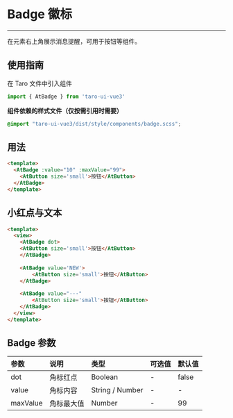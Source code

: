 # Badge 徽标

---

在元素右上角展示消息提醒，可用于按钮等组件。

## 使用指南

在 Taro 文件中引入组件

```typescript
import { AtBadge } from 'taro-ui-vue3'
```

**组件依赖的样式文件（仅按需引用时需要）**

```scss
@import "taro-ui-vue3/dist/style/components/badge.scss";
```

## 用法

```html
<template>
  <AtBadge :value="10" :maxValue="99">
    <AtButton size='small'>按钮</AtButton>
  </AtBadge>
</template>
```

## 小红点与文本

```html
<template>
  <view>
    <AtBadge dot>
    <AtButton size='small'>按钮</AtButton>
    </AtBadge>  
  
    <AtBadge value='NEW'>
        <AtButton size='small'>按钮</AtButton>
    </AtBadge>  
  
    <AtBadge value="···"
        <AtButton size='small'>按钮</AtButton>
    </AtBadge>
  </view>
</template>
```

## Badge 参数

| 参数     | 说明       | 类型    | 可选值 | 默认值 |
|:---------|:-----------|:--------|:-------|:-------|
| dot      | 角标红点   | Boolean | -      | false  |
| value    | 角标内容   | String / Number  | -      | -      |
| maxValue | 角标最大值 | Number  | -      | 99     |
